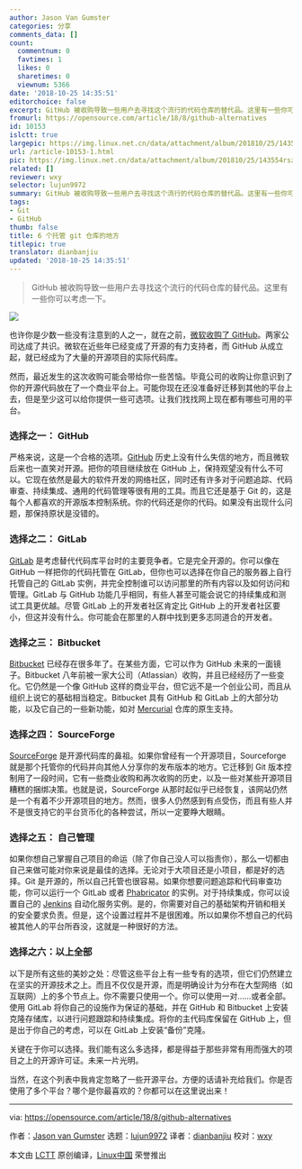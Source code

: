 ```yaml
---
author: Jason Van Gumster
categories: 分享
comments_data: []
count:
  commentnum: 0
  favtimes: 1
  likes: 0
  sharetimes: 0
  viewnum: 5366
date: '2018-10-25 14:35:51'
editorchoice: false
excerpt: GitHub 被收购导致一些用户去寻找这个流行的代码仓库的替代品。这里有一些你可以考虑一下。
fromurl: https://opensource.com/article/18/8/github-alternatives
id: 10153
islctt: true
largepic: https://img.linux.net.cn/data/attachment/album/201810/25/143554rszbl3h7iahqcm73.jpg
url: /article-10153-1.html
pic: https://img.linux.net.cn/data/attachment/album/201810/25/143554rszbl3h7iahqcm73.jpg.thumb.jpg
related: []
reviewer: wxy
selector: lujun9972
summary: GitHub 被收购导致一些用户去寻找这个流行的代码仓库的替代品。这里有一些你可以考虑一下。
tags:
- Git
- GitHub
thumb: false
title: 6 个托管 git 仓库的地方
titlepic: true
translator: dianbanjiu
updated: '2018-10-25 14:35:51'
---
```



> 
> GitHub 被收购导致一些用户去寻找这个流行的代码仓库的替代品。这里有一些你可以考虑一下。
> 
> 
> 


![](/data/attachment/album/201810/25/143554rszbl3h7iahqcm73.jpg)


也许你是少数一些没有注意到的人之一，就在之前，[微软收购了 GitHub](https://www.theverge.com/2018/6/4/17422788/microsoft-github-acquisition-official-deal)。两家公司达成了共识。微软在近些年已经变成了开源的有力支持者，而 GitHub 从成立起，就已经成为了大量的开源项目的实际代码库。


然而，最近发生的这次收购可能会带给你一些苦恼。毕竟公司的收购让你意识到了你的开源代码放在了一个商业平台上。可能你现在还没准备好迁移到其他的平台上去，但是至少这可以给你提供一些可选项。让我们找找网上现在都有哪些可用的平台。


### 选择之一： GitHub


严格来说，这是一个合格的选项。[GitHub](https://github.com/) 历史上没有什么失信的地方，而且微软后来也一直笑对开源。把你的项目继续放在 GitHub 上，保持观望没有什么不可以。它现在依然是最大的软件开发的网络社区，同时还有许多对于问题追踪、代码审查、持续集成、通用的代码管理等很有用的工具。而且它还是基于 Git 的，这是每个人都喜欢的开源版本控制系统。你的代码还是你的代码。如果没有出现什么问题，那保持原状是没错的。


### 选择之二： GitLab


[GitLab](https://gitlab.com) 是考虑替代代码库平台时的主要竞争者。它是完全开源的。你可以像在 GitHub 一样把你的代码托管在 GitLab，但你也可以选择在你自己的服务器上自行托管自己的 GitLab 实例，并完全控制谁可以访问那里的所有内容以及如何访问和管理。GitLab 与 GitHub 功能几乎相同，有些人甚至可能会说它的持续集成和测试工具更优越。尽管 GitLab 上的开发者社区肯定比 GitHub 上的开发者社区要小，但这并没有什么。你可能会在那里的人群中找到更多志同道合的开发者。


### 选择之三： Bitbucket


[Bitbucket](https://bitbucket.org) 已经存在很多年了。在某些方面，它可以作为 GitHub 未来的一面镜子。Bitbucket 八年前被一家大公司（Atlassian）收购，并且已经经历了一些变化。它仍然是一个像 GitHub 这样的商业平台，但它远不是一个创业公司，而且从组织上说它的基础相当稳定。Bitbucket 具有 GitHub 和 GitLab 上的大部分功能，以及它自己的一些新功能，如对 [Mercurial](https://www.mercurial-scm.org/wiki/Repository) 仓库的原生支持。


### 选择之四： SourceForge


[SourceForge](https://sourceforge.net) 是开源代码库的鼻祖。如果你曾经有一个开源项目，Sourceforge 就是那个托管你的代码并向其他人分享你的发布版本的地方。它迁移到 Git 版本控制用了一段时间，它有一些商业收购和再次收购的历史，以及一些对某些开源项目糟糕的捆绑决策。也就是说，SourceForge 从那时起似乎已经恢复，该网站仍然是一个有着不少开源项目的地方。然而，很多人仍然感到有点受伤，而且有些人并不是很支持它的平台货币化的各种尝试，所以一定要睁大眼睛。


### 选择之五： 自己管理


如果你想自己掌握自己项目的命运（除了你自己没人可以指责你），那么一切都由自己来做可能对你来说是最佳的选择。无论对于大项目还是小项目，都是好的选择。Git 是开源的，所以自己托管也很容易。如果你想要问题追踪和代码审查功能，你可以运行一个 GitLab 或者 [Phabricator](https://phacility.com/phabricator/) 的实例。对于持续集成，你可以设置自己的 [Jenkins](https://jenkins.io) 自动化服务实例。是的，你需要对自己的基础架构开销和相关的安全要求负责。但是，这个设置过程并不是很困难。所以如果你不想自己的代码被其他人的平台所吞没，这就是一种很好的方法。


### 选择之六：以上全部


以下是所有这些的美妙之处：尽管这些平台上有一些专有的选项，但它们仍然建立在坚实的开源技术之上。而且不仅仅是开源，而是明确设计为分布在大型网络（如互联网）上的多个节点上。你不需要只使用一个。你可以使用一对……或者全部。使用 GitLab 将你自己的设施作为保证的基础，并在 GitHub 和 Bitbucket 上安装克隆存储库，以进行问题跟踪和持续集成。将你的主代码库保留在 GitHub 上，但是出于你自己的考虑，可以在 GitLab 上安装“备份”克隆。


关键在于你可以选择。我们能有这么多选择，都是得益于那些非常有用而强大的项目之上的开源许可证。未来一片光明。


当然，在这个列表中我肯定忽略了一些开源平台。方便的话请补充给我们。你是否使用了多个平台？哪个是你最喜欢的？你都可以在这里说出来！




---


via: <https://opensource.com/article/18/8/github-alternatives>


作者：[Jason van Gumster](https://opensource.com/users/mairin) 选题：[lujun9972](https://github.com/lujun9972) 译者：[dianbanjiu](https://github.com/dianbanjiu) 校对：[wxy](https://github.com/wxy)


本文由 [LCTT](https://github.com/LCTT/TranslateProject) 原创编译，[Linux中国](https://linux.cn/) 荣誉推出